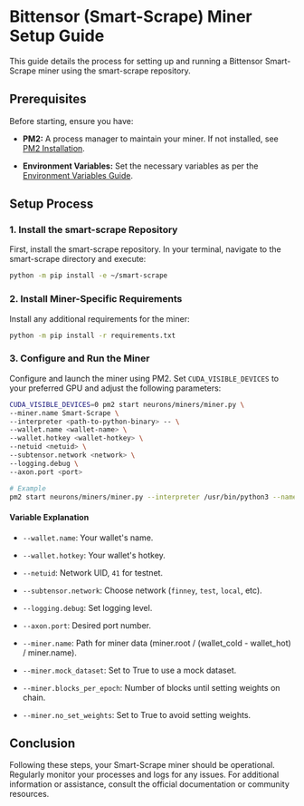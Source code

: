 # Bittensor (Smart-Scrape) Miner Setup Guide

This guide details the process for setting up and running a Bittensor Smart-Scrape miner using the smart-scrape repository.

## Prerequisites
Before starting, ensure you have:

- **PM2:** A process manager to maintain your miner. If not installed, see [PM2 Installation](https://pm2.io/docs/runtime/guide/installation/).

- **Environment Variables:** Set the necessary variables as per the [Environment Variables Guide](./env_variables.md).

## Setup Process

### 1. Install the smart-scrape Repository
First, install the smart-scrape repository. In your terminal, navigate to the smart-scrape directory and execute:

```sh
python -m pip install -e ~/smart-scrape
```

### 2. Install Miner-Specific Requirements
Install any additional requirements for the miner:

```sh
python -m pip install -r requirements.txt
```

### 3. Configure and Run the Miner
Configure and launch the miner using PM2. Set `CUDA_VISIBLE_DEVICES` to your preferred GPU and adjust the following parameters:

```sh
CUDA_VISIBLE_DEVICES=0 pm2 start neurons/miners/miner.py \
--miner.name Smart-Scrape \
--interpreter <path-to-python-binary> -- \
--wallet.name <wallet-name> \
--wallet.hotkey <wallet-hotkey> \
--netuid <netuid> \
--subtensor.network <network> \
--logging.debug \
--axon.port <port>

# Example
pm2 start neurons/miners/miner.py --interpreter /usr/bin/python3 --name miner_1 -- --wallet.name miner --wallet.hotkey default --subtensor.network testnet --netuid 41 --axon.port 14001 --logging.debug
```

#### Variable Explanation
- `--wallet.name`: Your wallet's name.
- `--wallet.hotkey`: Your wallet's hotkey.
- `--netuid`: Network UID, `41` for testnet.
- `--subtensor.network`: Choose network (`finney`, `test`, `local`, etc).
- `--logging.debug`: Set logging level.
- `--axon.port`: Desired port number.

- `--miner.name`: Path for miner data (miner.root / (wallet_cold - wallet_hot) / miner.name).
- `--miner.mock_dataset`: Set to True to use a mock dataset.
- `--miner.blocks_per_epoch`: Number of blocks until setting weights on chain.
- `--miner.no_set_weights`: Set to True to avoid setting weights.

## Conclusion
Following these steps, your Smart-Scrape miner should be operational. Regularly monitor your processes and logs for any issues. For additional information or assistance, consult the official documentation or community resources.